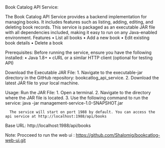 Book Catalog API Service:

The Book Catalog API Service provides a backend implementation for managing books. It includes features such as listing, adding, editing, and deleting book records. This service is packaged as an executable JAR file with all dependencies included, making it easy to run on any Java-enabled environment.
Features
	•	List all books
	•	Add a new book
	•	Edit existing book details
	•	Delete a book
 
Prerequisites:
Before running the service, ensure you have the following installed:
	•	Java 1.8+
	•	cURL or a similar HTTP client (optional for testing API)

Download the Executable JAR File:
	1.	Navigate to the executable-jar directory in the GitHub repository: bookcatlog_api_service.
	2.	Download the latest JAR file to your local machine.
 
 Usage:
Run the JAR File:
	1.	Open a terminal.
	2.	Navigate to the directory where the JAR file is located.
	3.	Use the following command to run the service:
      java -jar management-service-1.0-SNAPSHOT.jar

      The service will start on port 1988 by default. You can access the api service at http://localhost:1988/api/books
      
Base URL: http://localhost:1988/api/books

Note: Procceed to run the web ui  :  https://github.com/Shalomig/bookcatlog-web-ui.git
      




